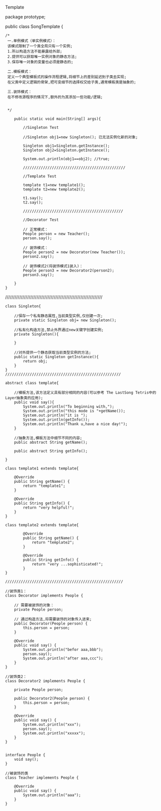 Template  

package prototype;

public class SongTemplate {

	/*
	 一.单例模式（单实例模式）：
	 该模式限制了一个类全局只有一个实例; 
	 1.所以构造方法不能暴露给外部;
	 2.提供可以获取唯一实例对象的静态方法;
	 3.保存唯一对象的变量也必须是静态的;
	  
	 二.模板模式：
	 定义一个典型模板式的操作流程逻辑,将细节上的差别延迟到子类去实现;
	 在父类中定义逻辑的骨架,把可变细节的选择权交给子类,通常模板类是抽象的;
	 
	 三.装饰模式：
	 在不修改源程序的情况下,额外的为其添加一些功能/逻辑;
	 
	 
	 */
		
		public static void main(String[] args){
			
			//Singleton Test
			
			//Singleton obj1=new Singleton(); 已无法实例化新的对象;
			
			Singleton obj1=Singleton.getInstance();
			Singleton obj2=Singleton.getInstance();
			
			System.out.println(obj1==obj2); //true;
			
			//////////////////////////////////////////////
			
			//Template Test
			
			template t1=new template1();
			template t2=new template2();
			
			t1.say();
			t2.say();
			
			/////////////////////////////////////////////
			
			//Decorator Test
			
			// 正常模式：
			People person = new Teacher();
			person.say();

			// 装饰模式：
			People person2 = new Decorator(new Teacher());
			person2.say();

			// 装饰模式2(将装饰模式1装入)：
			People person3 = new Decorator2(person2);
			person3.say();
			
		}
	}

//////////////////////////////////////////////////////////////

	class Singleton{
		
		//保存一个私有静态属性,当前类型实例,仅创建一次;
		private static Singleton obj= new Singleton();
		
		//私有化构造方法,禁止外界通过new关键字创建实例;
		private Singleton(){
			
		}
		
		//对外提供一个静态获取当前类型实例的方法;
		public static Singleton getInstance(){
			return obj;
		}
	}
	////////////////////////////////////////////////////
		
	abstract class template{
		
		//模板方法,该方法定义具有部分相同的内容(可以参考 The LastSong Tetris中的Layer抽象类的应用);
		public void say(){
			System.out.println("To beginning with,");
			System.out.println("this mode is "+getName());
			System.out.println("it is ");
			System.out.println(getInfo());
			System.out.println("Thank u,have a nice day!");
		}
		
		//抽象方法,模板方法中细节不同的内容;
		public abstract String getName();
		
		public abstract String getInfo();
		
	}
		
	class template1 extends template{

		@Override
		public String getName() {
			return "template1";
		}
		
		@Override
		public String getInfo() {
			return "very helpful!";
		}
	}

	class template2 extends template{

			@Override
			public String getName() {
				return "template2";
			}
			
			@Override
			public String getInfo() {
				return "very ...sophisticated!";
			}
	}
	
	/////////////////////////////////////////////////////
	
	//装饰类1：
	class Decorator implements People {

		// 需要被装饰的对象：
		private People person;

		// 通过构造方法,将需要装饰的对象传入进来;
		public Decorator(People person) {
			this.person = person;
		}

		@Override
		public void say() {
			System.out.println("befor aaa,bbb");
			person.say();
			System.out.println("after aaa,ccc");
		}
	}

	//装饰类2：
	class Decorator2 implements People {

		private People person;

		public Decorator2(People person) {
			this.person = person;
		}

		@Override
		public void say() {
			System.out.println("xxx");
			person.say();
			System.out.println("xxxxx");
		}
	}

	
	interface People {
		void say();
	}

	//被装饰的类
	class Teacher implements People {

		@Override
		public void say() {
			System.out.println("aaa");
		}
	}

	
	
